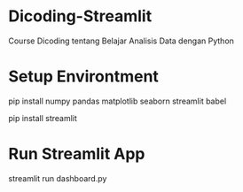 # Dicoding-Streamlit
Course Dicoding tentang Belajar Analisis Data dengan Python

# Setup Environtment
pip install numpy pandas matplotlib seaborn streamlit babel

pip install streamlit

# Run Streamlit App

streamlit run dashboard.py
